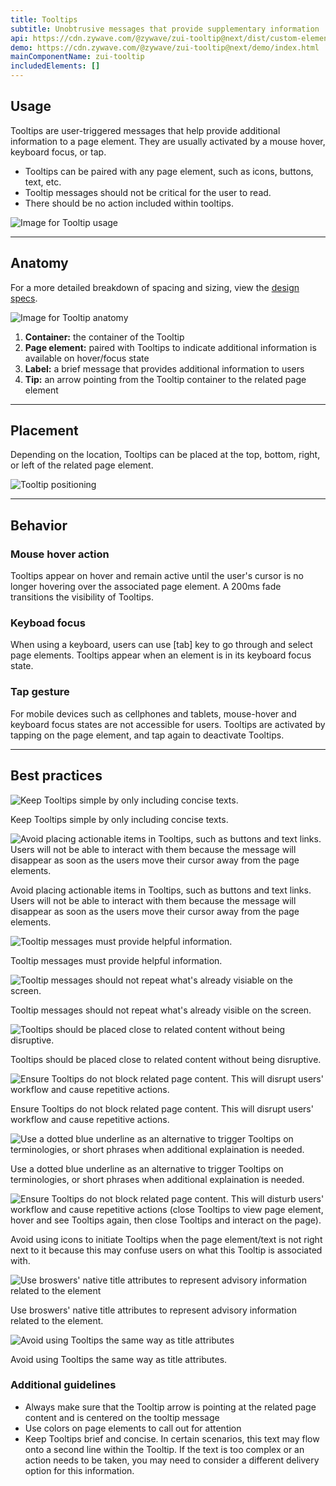 ```yaml
---
title: Tooltips
subtitle: Unobtrusive messages that provide supplementary information
api: https://cdn.zywave.com/@zywave/zui-tooltip@next/dist/custom-elements.json
demo: https://cdn.zywave.com/@zywave/zui-tooltip@next/demo/index.html
mainComponentName: zui-tooltip
includedElements: []
---
```

## Usage

Tooltips are user-triggered messages that help provide additional information to a page element. They are usually activated by a mouse hover, keyboard focus, or tap.

* Tooltips can be paired with any page element, such as icons, buttons, text, etc.
* Tooltip messages should not be critical for the user to read.
* There should be no action included within tooltips.

![Image for Tooltip usage](/images/usage.svg)

- - -

## Anatomy

For a more detailed breakdown of spacing and sizing, view the [design specs](https://xd.adobe.com/view/60ad1798-1756-4ac9-b083-76c368b0cd13-35fe/).

![Image for Tooltip anatomy](/images/anatomy.svg)

1. **Container:** the container of the Tooltip
2. **Page element:** paired with Tooltips to indicate additional information is available on hover/focus state
3. **Label:** a brief message that provides additional information to users
4. **Tip:** an arrow pointing from the Tooltip container to the related page element

- - -

## Placement

Depending on the location, Tooltips can be placed at the top, bottom, right, or left of the related page element.

![Tooltip positioning](/images/positioning.svg)

- - -

## Behavior

### Mouse hover action

Tooltips appear on hover and remain active until the user's cursor is no longer hovering over the associated page element. A 200ms fade transitions the visibility of Tooltips.

### Keyboad focus

When using a keyboard, users can use \[tab] key to go through and select page elements. Tooltips appear when an element is in its keyboard focus state. 

### Tap gesture

For mobile devices such as cellphones and tablets, mouse-hover and keyboard focus states are not accessible for users. Tooltips are activated by tapping on the page element, and tap again to deactivate Tooltips.

- - -

## Best practices

<docs-grid columns="2">

<div>

![Keep Tooltips simple by only including concise texts.](/images/do.svg)

<docs-do>
Keep Tooltips simple by only including concise texts.
</docs-do>

</div>

<div>

![Avoid placing actionable items in Tooltips, such as buttons and text links. Users will not be able to interact with them because the message will disappear as soon as the users move their cursor away from the page elements.](/images/don-t.svg)

<docs-do-not>
Avoid placing actionable items in Tooltips, such as buttons and text links. Users will not be able to interact with them because the message will disappear as soon as the users move their cursor away from the page elements.
</docs-do-not>

</div>

</docs-grid>

<docs-spacer>

</docs-spacer>

<docs-grid columns="2">

<div>

![Tooltip messages must provide helpful information.](/images/do-–-1.svg)

<docs-do>
Tooltip messages must provide helpful information.
</docs-do>

</div>

<div>

![Tooltip messages should not repeat what's already visiable on the screen.](/images/don-t-–-1.svg)

<docs-do-not>
<!--StartFragment-->

Tooltip messages should not repeat what's already visible on the screen.

<!--EndFragment-->

</docs-do-not>

</div>

</docs-grid>

<docs-spacer>

</docs-spacer>

<docs-grid columns="2">

<div>

![Tooltips should be placed close to related content without being disruptive.](/images/do-–-2.svg)

<docs-do>
Tooltips should be placed close to related content without being disruptive.
</docs-do>

</div>

<div>

![Ensure Tooltips do not block related page content. This will disrupt users' workflow and cause repetitive actions.](/images/don-t-–-2.svg)

<docs-do-not>
Ensure Tooltips do not block related page content. This will disrupt users' workflow and cause repetitive actions.
</docs-do-not>

</div>

</docs-grid>

<docs-spacer>

</docs-spacer>

<docs-grid columns="2">

<div>

![Use a dotted blue underline as an alternative to trigger Tooltips on terminologies, or short phrases when additional explaination is needed.](/images/do-–-3.svg)

<docs-do>
Use a dotted blue underline as an alternative to trigger Tooltips on terminologies, or short phrases when additional explaination is needed.
</docs-do>

</div>

<div>

![Ensure Tooltips do not block related page content. This will disturb users' workflow and cause repetitive actions (close Tooltips to view page element, hover and see Tooltips again, then close Tooltips and interact on the page).](/images/do-–-4.svg)

<docs-do-not>
Avoid using icons to initiate Tooltips when the page element/text is not right next to it because this may confuse users on what this Tooltip is associated with.
</docs-do-not>

</div>

</docs-grid>

<docs-spacer>

</docs-spacer>

<docs-grid columns="2">

<div>

![Use broswers' native title attributes to represent advisory information related to the element](/images/do-–-5.svg)

<docs-do>
Use broswers' native title attributes to represent advisory information related to the element.
</docs-do>

</div>

<div>

![Avoid using Tooltips the same way as title attributes](/images/don-t-–-6.svg)

<docs-do-not>
Avoid using Tooltips the same way as title attributes.
</docs-do-not>

</div>

</docs-grid>

<docs-spacer>

</docs-spacer>

### Additional guidelines

* Always make sure that the Tooltip arrow is pointing at the related page content and is centered on the tooltip message
* Use colors on page elements to call out for attention
* Keep Tooltips brief and concise. In certain scenarios, this text may flow onto a second line within the Tooltip. If the text is too complex or an action needs to be taken, you may need to consider a different delivery option for this information.